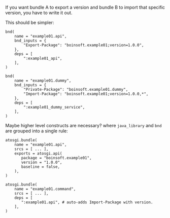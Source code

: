 If you want bundle A to export a version and bundle B to import that specific version, you have to write it out.

This should be simpler:

```
bnd(
    name = "example01.api",
    bnd_inputs = {
        "Export-Package": "boinsoft.example01;version=1.0.0",
    },
    deps = [
        ":example01_api",
    ],
)

bnd(
    name = "example01.dummy",
    bnd_inputs = {
        "Private-Package": "boinsoft.example01.dummy",
        "Import-Package": "boinsoft.example01;version=1.0.0,*",
    },
    deps = [
        ":example01_dummy_service",
    ],
)
```

Maybe higher level constructs are necessary? where
`java_library` and `bnd` are grouped into a single rule:

```
atosgi.bundle(
    name = "example01.api",
    srcs = [ ... ],
    exports = atosgi.api(
       package = "boinsoft.example01",
       version = "1.0.0",
       baseline = false,
    ),
)

atosgi.bundle(
    name = "example01.command",
    srcs = [ ... ],
    deps = [
       ":example01.api", # auto-adds Import-Package with version.
    ],
)
```

